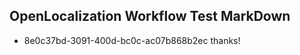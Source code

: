 ## OpenLocalization Workflow Test MarkDown
* 8e0c37bd-3091-400d-bc0c-ac07b868b2ec thanks!

<!--HONumber=Jul16_HO3-->


